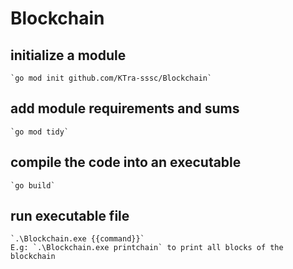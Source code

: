 # Blockchain

## initialize a module
    `go mod init github.com/KTra-sssc/Blockchain`
## add module requirements and sums
    `go mod tidy`
## compile the code into an executable
    `go build`
## run executable file
    `.\Blockchain.exe {{command}}`
    E.g: `.\Blockchain.exe printchain` to print all blocks of the blockchain
